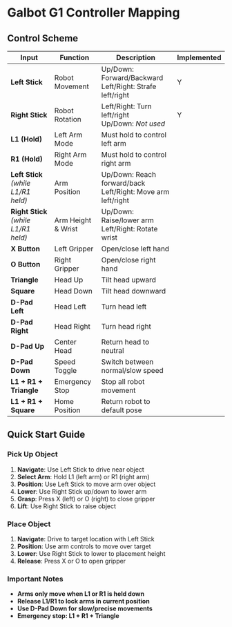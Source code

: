 # Galbot G1 Controller Mapping

## Control Scheme

| Input                                | Function           | Description                                                    | Implemented |
| ------------------------------------ | ------------------ | -------------------------------------------------------------- | ----------- |
| **Left Stick**                       | Robot Movement     | Up/Down: Forward/Backward<br>Left/Right: Strafe left/right     | Y            |
| **Right Stick**                      | Robot Rotation     | Left/Right: Turn left/right<br>Up/Down: *Not used*             | Y            |
| **L1 (Hold)**                        | Left Arm Mode      | Must hold to control left arm                                  |             |
| **R1 (Hold)**                        | Right Arm Mode     | Must hold to control right arm                                 |             |
| **Left Stick** *(while L1/R1 held)*  | Arm Position       | Up/Down: Reach forward/back<br>Left/Right: Move arm left/right |             |
| **Right Stick** *(while L1/R1 held)* | Arm Height & Wrist | Up/Down: Raise/lower arm<br>Left/Right: Rotate wrist           |             |
| **X Button**                         | Left Gripper       | Open/close left hand                                           |             |
| **O Button**                         | Right Gripper      | Open/close right hand                                          |             |
| **Triangle**                         | Head Up            | Tilt head upward                                               |             |
| **Square**                           | Head Down          | Tilt head downward                                             |             |
| **D-Pad Left**                       | Head Left          | Turn head left                                                 |             |
| **D-Pad Right**                      | Head Right         | Turn head right                                                |             |
| **D-Pad Up**                         | Center Head        | Return head to neutral                                         |             |
| **D-Pad Down**                       | Speed Toggle       | Switch between normal/slow speed                               |             |
| **L1 + R1 + Triangle**               | Emergency Stop     | Stop all robot movement                                        |             |
| **L1 + R1 + Square**                 | Home Position      | Return robot to default pose                                   |             |

## Quick Start Guide

### Pick Up Object
1. **Navigate**: Use Left Stick to drive near object
2. **Select Arm**: Hold L1 (left arm) or R1 (right arm)  
3. **Position**: Use Left Stick to move arm over object
4. **Lower**: Use Right Stick up/down to lower arm
5. **Grasp**: Press X (left) or O (right) to close gripper
6. **Lift**: Use Right Stick to raise object

### Place Object
1. **Navigate**: Drive to target location with Left Stick
2. **Position**: Use arm controls to move over target
3. **Lower**: Use Right Stick to lower to placement height
4. **Release**: Press X or O to open gripper

### Important Notes
- **Arms only move when L1 or R1 is held down**
- **Release L1/R1 to lock arms in current position**
- **Use D-Pad Down for slow/precise movements**
- **Emergency stop: L1 + R1 + Triangle**